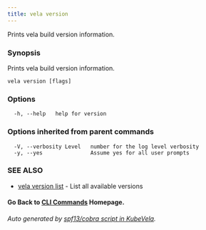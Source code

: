 ```yaml
---
title: vela version
---
```


Prints vela build version information.

### Synopsis

Prints vela build version information.

```
vela version [flags]
```

### Options

```
  -h, --help   help for version
```

### Options inherited from parent commands

```
  -V, --verbosity Level   number for the log level verbosity
  -y, --yes               Assume yes for all user prompts
```

### SEE ALSO


* [vela version list](vela_version_list.md)	 - List all available versions

#### Go Back to [CLI Commands](vela.md) Homepage.


###### Auto generated by [spf13/cobra script in KubeVela](https://github.com/kubevela/kubevela/tree/master/hack/docgen).
